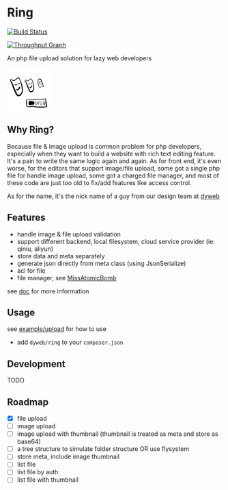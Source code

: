 # Ring

[![Build Status](https://travis-ci.org/dyweb/ring.svg?branch=master)](https://travis-ci.org/dyweb/ring)

[![Throughput Graph](https://graphs.waffle.io/dyweb/ring/throughput.svg)](https://waffle.io/dyweb/ring/metrics)

An php file upload solution for lazy web developers

![ring-logo](ring.png)

## Why Ring?

Because file & image upload is common problem for php developers, especially when they want to build a website
with rich text editing feature. It's a pain to write the same logic again and again. As for front end, it's even
worse, for the editors that support image/file upload, some got a single php file for handle image upload, some got
a charged file manager, and most of these code are just too old to fix/add features like access control. 

As for the name, it's the nick name of a guy from our design team at [dyweb](https://github.com/dyweb)

## Features

- handle image & file upload validation
- support different backend, local filesystem, cloud service provider (ie: qiniu, aliyun)
- store data and meta separately
- generate json directly from meta class (using JsonSerialize)
- acl for file
- file manager, see [MissAtomicBomb](https://github.com/at15/MissAtomicBomb)

see [doc](doc) for more information

## Usage

see [example/upload](example/upload.php) for how to use 

- add `dyweb/ring` to your `composer.json`

## Development

TODO

## Roadmap

- [x] file upload
- [ ] image upload
- [ ] image upload with thumbnail (thumbnail is treated as meta and store as base64)
- [ ] a tree structure to simulate folder structure OR use flysystem
- [ ] store meta, include image thumbnail
- [ ] list file
- [ ] list file by auth
- [ ] list file with thumbnail 
